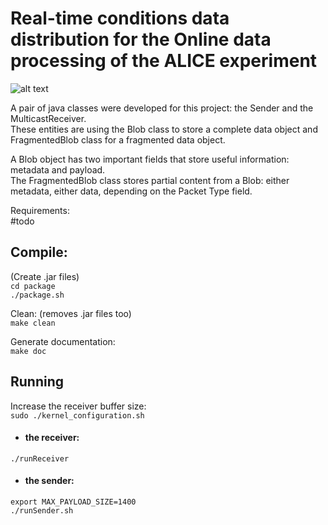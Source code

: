 # Real-time conditions data distribution for the Online data processing of the ALICE experiment


![alt text](https://github.com/dosarudaniel/ReliableMulticastForALICE/blob/master/ReliableMulticast.png)



A pair of java classes were developed for this project: the Sender and the MulticastReceiver.   
These entities are using the Blob class to store a complete data object and FragmentedBlob class for a fragmented data object. 
  
A Blob object has two important fields that store useful information: metadata and payload.   
The FragmentedBlob class stores partial content from a Blob: either metadata, either data, depending on the Packet Type field.   


Requirements:  
#todo  

## Compile:  
(Create .jar files)  
 `cd package`  
 `./package.sh`  

Clean: (removes .jar files too)   
  `make clean`  

Generate documentation:    
  `make doc`      

## Running     
Increase the receiver buffer size:    
`sudo ./kernel_configuration.sh`  
* #### the receiver:     
`./runReceiver`  

*  #### the sender:
`export MAX_PAYLOAD_SIZE=1400`  
`./runSender.sh`   
